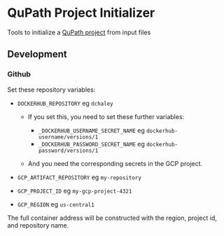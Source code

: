 # QuPath Project Initializer

Tools to initialize a [QuPath project](https://qupath.github.io/) from input files

## Development

### Github

Set these repository variables:

- `DOCKERHUB_REPOSITORY` eg `dchaley`
  - If you set this, you need to set these further variables:
    - `_DOCKERHUB_USERNAME_SECRET_NAME` eg `dockerhub-username/versions/1`
    - `_DOCKERHUB_PASSWORD_SECRET_NAME` eg `dockerhub-password/versions/1`

  - And you need the corresponding secrets in the GCP project.

- `GCP_ARTIFACT_REPOSITORY` eg `my-repository`
- `GCP_PROJECT_ID` eg `my-gcp-project-4321`
- `GCP_REGION` eg `us-central1`

The full container address will be constructed with the region, project id, and repository name.
